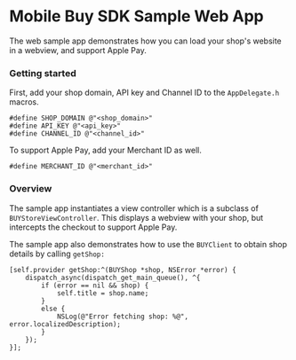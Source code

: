 # Mobile Buy SDK Sample Web App

The web sample app demonstrates how you can load your shop's website in a webview, and support Apple Pay.

### Getting started

First, add your shop domain, API key and Channel ID to the `AppDelegate.h` macros.

```objc
#define SHOP_DOMAIN @"<shop_domain>"
#define API_KEY @"<api_key>"
#define CHANNEL_ID @"<channel_id>"
```
	
To support Apple Pay, add your Merchant ID as well.

```objc
#define MERCHANT_ID @"<merchant_id>"
```

### Overview

The sample app instantiates a view controller which is a subclass of `BUYStoreViewController`.  This displays a webview with your shop, but intercepts the checkout to support Apple Pay.

The sample app also demonstrates how to use the `BUYClient` to obtain shop details by calling `getShop:`

```objc
[self.provider getShop:^(BUYShop *shop, NSError *error) {
    dispatch_async(dispatch_get_main_queue(), ^{
        if (error == nil && shop) {
            self.title = shop.name;
        }
        else {
            NSLog(@"Error fetching shop: %@", error.localizedDescription);
        }
    });
}];
```
